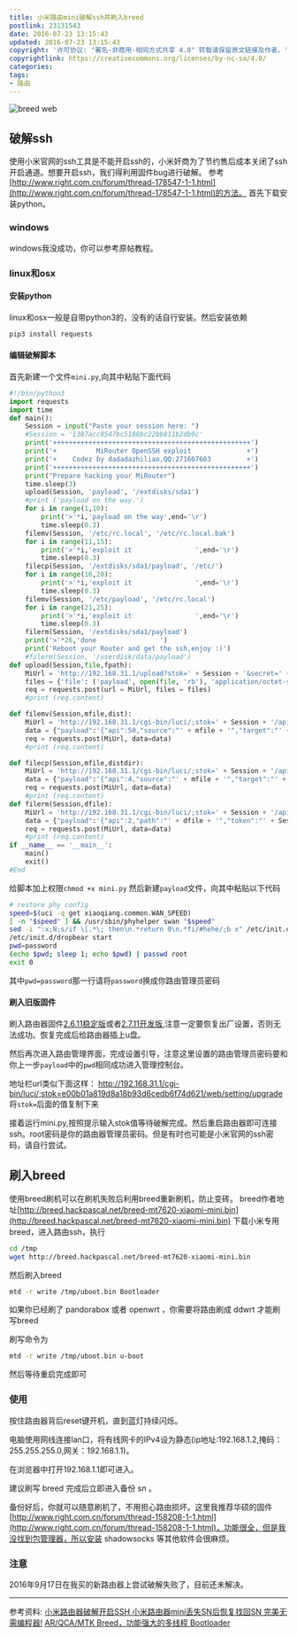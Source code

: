 ```yaml
---
title: 小米路由mini破解ssh并刷入breed
postlink: 23131543
date: 2016-07-23 13:15:43
updated: 2016-07-23 13:15:43
copyright: '许可协议: "署名-非商用-相同方式共享 4.0" 转载请保留原文链接及作者。'
copyrightlink: https://creativecommons.org/licenses/by-nc-sa/4.0/
categories:
tags:
- 路由
---
```


![breed web](https://farm8.staticflickr.com/7771/28455536346_e8e3cc2f10_o_d.png)
<!--more-->
## 破解ssh

使用小米官网的ssh工具是不能开启ssh的，小米奸商为了节约售后成本关闭了ssh开启通道。想要开启ssh，我们得利用固件bug进行破解。
参考[http://www.right.com.cn/forum/thread-178547-1-1.html](http://www.right.com.cn/forum/thread-178547-1-1.html)的方法。
首先下载安装python。

### windows

windows我没成功，你可以参考原帖教程。

### linux和osx

#### 安装python

linux和osx一般是自带python3的，没有的话自行安装。然后安装依赖

```bash
pip3 install requests
```

#### 编辑破解脚本

首先新建一个文件`mini.py`,向其中粘贴下面代码

```python
#!/bin/python3
import requests
import time
def main():
    Session = input("Paste your session here: ")
    #Session = '1387acc0547bc5188bc22bb811b2db9c'
    print('++++++++++++++++++++++++++++++++++++++++++++++++++')
    print('+          MiRouter OpenSSH exploit              +')
    print('+    Codez by dadadazhiliao,QQ:271607603         +')
    print('++++++++++++++++++++++++++++++++++++++++++++++++++')
    print("Prepare hacking your MiRouter")
    time.sleep(3)
    upload(Session, 'payload', '/extdisks/sda1')
    #print ('payload on the way.')
    for i in range(1,10):
        print('>'*i,'payload on the way',end='\r')
        time.sleep(0.3)
    filemv(Session, '/etc/rc.local', '/etc/rc.local.bak')
    for i in range(11,15):
        print('>'*i,'exploit it                ',end='\r')
        time.sleep(0.3)
    filecp(Session, '/extdisks/sda1/payload', '/etc/')
    for i in range(16,20):
        print('>'*i,'exploit it                ',end='\r')
        time.sleep(0.3)
    filemv(Session, '/etc/payload', '/etc/rc.local')
    for i in range(21,25):
        print('>'*i,'exploit it                ',end='\r')
        time.sleep(0.3)
    filerm(Session, '/extdisks/sda1/payload')
    print('>'*26,'done                ')
    print('Reboot your Router and get the ssh,enjoy :)')
    #filerm(Session, '/userdisk/data/payload')
def upload(Session,file,fpath):
    MiUrl = 'http://192.168.31.1/upload?stok=' + Session + '&secret=' + Session + '&target=' + fpath + '&targetRootPath=/'
    files = {'file': ('payload', open(file, 'rb'), 'application/octet-stream', {'Expires': '0'})}
    req = requests.post(url = MiUrl, files = files)
    #print (req.content)

def filemv(Session,mfile,dist):
    MiUrl = 'http://192.168.31.1/cgi-bin/luci/;stok=' + Session + '/api/xqdatacenter/request'
    data = {"payload":'{"api":50,"source":"' + mfile + '","target":"' + dist + '","token":"' + Session +'"}'}
    req = requests.post(MiUrl, data=data)
    #print (req.content)

def filecp(Session,mfile,distdir):
    MiUrl = 'http://192.168.31.1/cgi-bin/luci/;stok=' + Session + '/api/xqdatacenter/request'
    data = {"payload":'{"api":4,"source":"' + mfile + '","target":"' + distdir + '","token":"' + Session +'"}'}
    req = requests.post(MiUrl, data=data)
    #print (req.content)
def filerm(Session,dfile):
    MiUrl = 'http://192.168.31.1/cgi-bin/luci/;stok=' + Session + '/api/xqdatacenter/request'
    data = {"payload":'{"api":2,"path":"' + dfile + '","token":"' + Session +'"}'}
    req = requests.post(MiUrl, data=data)
    #print (req.content)
if __name__ == '__main__':
    main()
    exit()
#End
```

给脚本加上权限`chmod +x mini.py`
然后新建`payload`文件，向其中粘贴以下代码

```bash
# restore phy config
speed=$(uci -q get xiaoqiang.common.WAN_SPEED)
[ -n "$speed" ] && /usr/sbin/phyhelper swan "$speed"
sed -i ":x;N;s/if \[.*\; then\n.*return 0\n.*fi/#hehe/;b x" /etc/init.d/dropbear
/etc/init.d/dropbear start
pwd=password
(echo $pwd; sleep 1; echo $pwd) | passwd root
exit 0
```

其中`pwd=password`那一行请将`password`换成你路由管理员密码

#### 刷入旧版固件

刷入路由器固件[2.6.11稳定版](http://bigota.miwifi.com/xiaoqiang/rom/r1cm/miwifi_r1cm_firmware_4d092_2.6.11.bin)或者[2.7.11开发版](http://bigota.miwifi.com/xiaoqiang/rom/r1cm/miwifi_r1cm_firmware_b9d56_2.7.11.bin),注意一定要恢复出厂设置，否则无法成功。恢复完成后给路由器插上u盘。

然后再次进入路由管理界面，完成设置引导，注意这里设置的路由管理员密码要和你上一步`payload`中的`pwd`相同成功进入管理控制台。

地址栏url类似下面这样：
<http://192.168.31.1/cgi-bin/luci/;stok=e00b01a819d8a18b93d6cedb6f74d621/web/setting/upgrade> 将`stok=`后面的值复制下来

接着运行mini.py,按照提示输入stok值等待破解完成。然后重启路由器即可连接ssh。root密码是你的路由器管理员密码。但是有时也可能是小米官网的ssh密码，请自行尝试。

## 刷入breed

使用breed刷机可以在刷机失败后利用breed重新刷机，防止变砖。
breed作者地址[http://breed.hackpascal.net/breed-mt7620-xiaomi-mini.bin](http://breed.hackpascal.net/breed-mt7620-xiaomi-mini.bin)
下载小米专用breed，进入路由ssh，执行

```bash
cd /tmp
wget http://breed.hackpascal.net/breed-mt7620-xiaomi-mini.bin
```

然后刷入breed

```bash
mtd -r write /tmp/uboot.bin Bootloader
```

如果你已经刷了 pandorabox 或者 openwrt ，你需要将路由刷成 ddwrt 才能刷写breed

刷写命令为

```bash
mtd -r write /tmp/uboot.bin u-boot
```

然后等待重启完成即可

### 使用

按住路由器背后reset键开机，直到蓝灯持续闪烁。

电脑使用网线连接lan口，将有线网卡的IPv4设为静态(ip地址:192.168.1.2,掩码：255.255.255.0,网关：192.168.1.1)。

在浏览器中打开192.168.1.1即可进入。

建议刷写 breed 完成后立即进入备份 sn 。

备份好后，你就可以随意刷机了，不用担心路由损坏。这里我推荐华硕的固件[http://www.right.com.cn/forum/thread-158208-1-1.html](http://www.right.com.cn/forum/thread-158208-1-1.html)，功能很全，但是我没找到包管理器，所以安装 shadowsocks 等其他软件会很麻烦。

### 注意

2016年9月17日在我买的新路由器上尝试破解失败了，目前还未解决。

---

参考资料:
[小米路由器破解开启SSH 小米路由器mini丢失SN后恢复找回SN 完美无需编程器!](http://www.right.com.cn/forum/thread-178547-1-1.html)
[AR/QCA/MTK Breed，功能强大的多线程 Bootloader](http://www.right.com.cn/forum/thread-161906-1-1.html)

